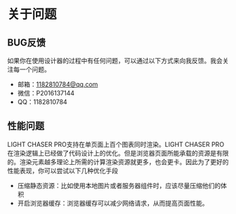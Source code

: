 # 关于问题

## BUG反馈

如果你在使用设计器的过程中有任何问题，可以通过以下方式来向我反馈。我会关注每一个问题。

- 邮箱：1182810784@qq.com
- 微信：P2016137144
- QQ：1182810784

## 性能问题

LIGHT CHASER PRO支持在单页面上百个图表同时渲染。LIGHT
CHASER PRO在渲染逻辑上已经做了代码设计上的优化。但是浏览器页面所能承载的资源是有限的。渲染元素越多理论上所需的计算渲染资源就更多，也会更卡。因此为了更好的性能表现，你可以尝试以下几种优化手段

- 压缩静态资源：比如使用本地图片或者服务器组件时，应该尽量压缩他们的体积
- 开启浏览器缓存：浏览器缓存可以减少网络请求，从而提高页面性能。
